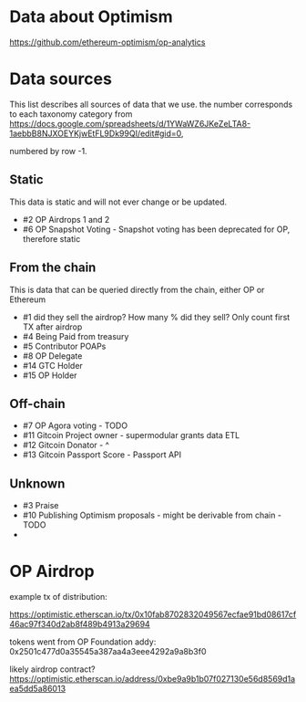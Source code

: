 # Data about Optimism

https://github.com/ethereum-optimism/op-analytics

# Data sources

This list describes all sources of data that we use. the number corresponds to each taxonomy category from https://docs.google.com/spreadsheets/d/1YWaWZ6JKeZeLTA8-1aebbB8NJXOEYKjwEtFL9Dk99QI/edit#gid=0,

numbered by row -1.

## Static

This data is static and will not ever change or be updated.

- #2 OP Airdrops 1 and 2
- #6 OP Snapshot Voting - Snapshot voting has been deprecated for OP, therefore static

## From the chain

This is data that can be queried directly from the chain, either OP or Ethereum

- #1 did they sell the airdrop? How many % did they sell? Only count first TX after airdrop
- #4 Being Paid from treasury
- #5 Contributor POAPs
- #8 OP Delegate
- #14 GTC Holder
- #15 OP Holder

## Off-chain

- #7 OP Agora voting - TODO
- #11 Gitcoin Project owner - supermodular grants data ETL
- #12 Gitcoin Donator - ^
- #13 Gitcoin Passport Score - Passport API

## Unknown

- #3 Praise
- #10 Publishing Optimism proposals - might be derivable from chain - TODO
-
# OP Airdrop

example tx of distribution:

https://optimistic.etherscan.io/tx/0x10fab8702832049567ecfae91bd08617cf46ac97f340d2ab8f489b4913a29694

tokens went from OP Foundation addy: 0x2501c477d0a35545a387aa4a3eee4292a9a8b3f0

likely airdrop contract?  https://optimistic.etherscan.io/address/0xbe9a9b1b07f027130e56d8569d1aea5dd5a86013
